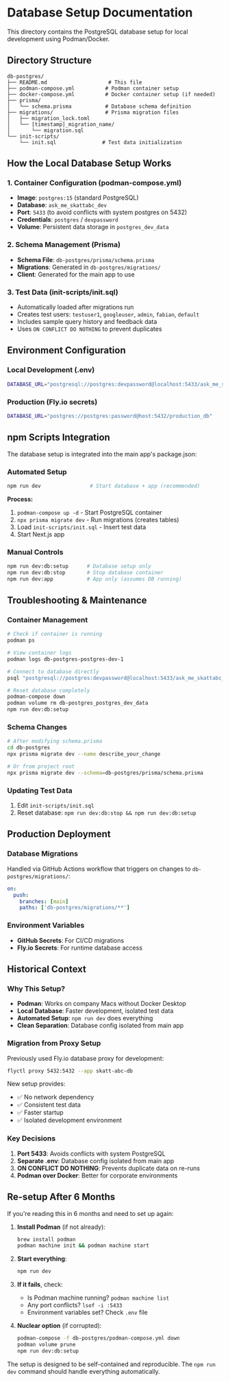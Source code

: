 # Database Setup Documentation

This directory contains the PostgreSQL database setup for local development using Podman/Docker.

## Directory Structure

```
db-postgres/
├── README.md                    # This file
├── podman-compose.yml          # Podman container setup
├── docker-compose.yml          # Docker container setup (if needed)
├── prisma/
│   └── schema.prisma           # Database schema definition
├── migrations/                 # Prisma migration files
│   ├── migration_lock.toml
│   └── [timestamp]_migration_name/
│       └── migration.sql
└── init-scripts/
    └── init.sql               # Test data initialization
```

## How the Local Database Setup Works

### 1. Container Configuration (podman-compose.yml)
- **Image**: `postgres:15` (standard PostgreSQL)
- **Database**: `ask_me_skattabc_dev`
- **Port**: `5433` (to avoid conflicts with system postgres on 5432)
- **Credentials**: `postgres` / `devpassword`
- **Volume**: Persistent data storage in `postgres_dev_data`

### 2. Schema Management (Prisma)
- **Schema File**: `db-postgres/prisma/schema.prisma`
- **Migrations**: Generated in `db-postgres/migrations/`
- **Client**: Generated for the main app to use

### 3. Test Data (init-scripts/init.sql)
- Automatically loaded after migrations run
- Creates test users: `testuser1`, `googleuser`, `admin`, `fabian`, `default`
- Includes sample query history and feedback data
- Uses `ON CONFLICT DO NOTHING` to prevent duplicates

## Environment Configuration

### Local Development (.env)
```bash
DATABASE_URL="postgresql://postgres:devpassword@localhost:5433/ask_me_skattabc_dev"
```

### Production (Fly.io secrets)
```bash
DATABASE_URL="postgres://postgres:password@host:5432/production_db"
```

## npm Scripts Integration

The database setup is integrated into the main app's package.json:

### Automated Setup
```bash
npm run dev                # Start database + app (recommended)
```
**Process:**
1. `podman-compose up -d` - Start PostgreSQL container
2. `npx prisma migrate dev` - Run migrations (creates tables)
3. Load `init-scripts/init.sql` - Insert test data
4. Start Next.js app

### Manual Controls
```bash
npm run dev:db:setup      # Database setup only
npm run dev:db:stop       # Stop database container
npm run dev:app           # App only (assumes DB running)
```

## Troubleshooting & Maintenance

### Container Management
```bash
# Check if container is running
podman ps

# View container logs
podman logs db-postgres-postgres-dev-1

# Connect to database directly
psql "postgresql://postgres:devpassword@localhost:5433/ask_me_skattabc_dev"

# Reset database completely
podman-compose down
podman volume rm db-postgres_postgres_dev_data
npm run dev:db:setup
```

### Schema Changes
```bash
# After modifying schema.prisma
cd db-postgres
npx prisma migrate dev --name describe_your_change

# Or from project root
npx prisma migrate dev --schema=db-postgres/prisma/schema.prisma
```

### Updating Test Data
1. Edit `init-scripts/init.sql`
2. Reset database: `npm run dev:db:stop && npm run dev:db:setup`

## Production Deployment

### Database Migrations
Handled via GitHub Actions workflow that triggers on changes to `db-postgres/migrations/`:

```yaml
on:
  push:
    branches: [main]
    paths: ['db-postgres/migrations/**']
```

### Environment Variables
- **GitHub Secrets**: For CI/CD migrations
- **Fly.io Secrets**: For runtime database access

## Historical Context

### Why This Setup?
- **Podman**: Works on company Macs without Docker Desktop
- **Local Database**: Faster development, isolated test data
- **Automated Setup**: `npm run dev` does everything
- **Clean Separation**: Database config isolated from main app

### Migration from Proxy Setup
Previously used Fly.io database proxy for development:
```bash
flyctl proxy 5432:5432 --app skatt-abc-db
```

New setup provides:
- ✅ No network dependency
- ✅ Consistent test data
- ✅ Faster startup
- ✅ Isolated development environment

### Key Decisions
1. **Port 5433**: Avoids conflicts with system PostgreSQL
2. **Separate .env**: Database config isolated from main app
3. **ON CONFLICT DO NOTHING**: Prevents duplicate data on re-runs
4. **Podman over Docker**: Better for corporate environments

## Re-setup After 6 Months

If you're reading this in 6 months and need to set up again:

1. **Install Podman** (if not already):
   ```bash
   brew install podman
   podman machine init && podman machine start
   ```

2. **Start everything**:
   ```bash
   npm run dev
   ```

3. **If it fails**, check:
   - Is Podman machine running? `podman machine list`
   - Any port conflicts? `lsof -i :5433`
   - Environment variables set? Check `.env` file

4. **Nuclear option** (if corrupted):
   ```bash
   podman-compose -f db-postgres/podman-compose.yml down
   podman volume prune
   npm run dev:db:setup
   ```

The setup is designed to be self-contained and reproducible. The `npm run dev` command should handle everything automatically.